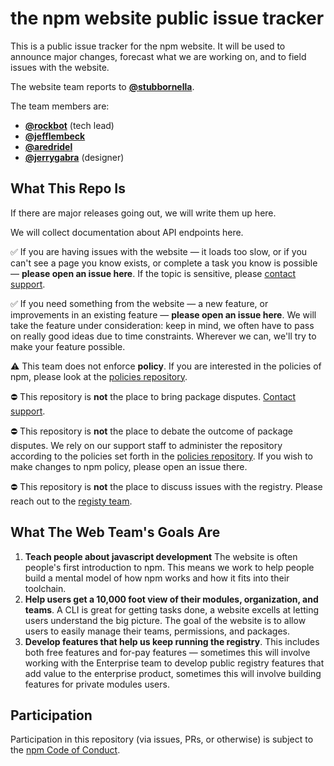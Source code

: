 # the npm website public issue tracker



This is a public issue tracker for the npm website. It will be used
to announce major changes, forecast what we are working on, and to
field issues with the website.

The website team reports to **[@stubbornella](https://github.com/stubbornella/)**.

The team members are:

* **[@rockbot](https://github.com/rockbot/)** (tech lead)
* **[@jefflembeck](https://github.com/jefflembeck/)**
* **[@aredridel](https://github.com/aredridel/)**
* **[@jerrygabra](https://github.com/jerrygabra/)** (designer)

## What This Repo Is

If there are major releases going out, we will write them up here.

We will collect documentation about API endpoints here.

:white_check_mark: If you are having issues with the website — it loads
too slow, or if you can't see a page you know exists, or complete a task you know is possible — **please open an
issue here**. If the topic is sensitive, please [contact
support](https://www.npmjs.com/support).

:white_check_mark: If you need something from the website — a new feature, or improvements in an
existing feature — **please open an issue here**. We will take the feature under
consideration: keep in mind, we often have to pass on really good ideas due to
time constraints. Wherever we can, we'll try to make your feature possible.

:warning: This team does not enforce **policy**. If you are interested in the
policies of npm, please look at the [policies
repository](https://github.com/npm/policies).

:no_entry: This repository is **not** the place to bring package disputes.
[Contact support](https://www.npmjs.com/support).

:no_entry: This repository is **not** the place to debate the outcome of
package disputes. We rely on our support staff to administer the repository
according to the policies set forth in the [policies
repository](https://github.com/npm/policies). If you wish to make changes to
npm policy, please open an issue there.

:no_entry: This repository is **not** the place to discuss issues with the registry. Please reach out to the [registy team](https://github.com/npm/registry/).


## What The Web Team's Goals Are

1. **Teach people about javascript development** The website is often people's first introduction to npm. This means we work to help people build a mental model of how npm works and how it fits into their toolchain.
2. **Help users get a 10,000 foot view of their modules, organization, and teams**. A CLI is great for getting tasks done, a website excells at letting users understand the big picture. The goal of the website is to allow users to easily manage their teams, permissions, and packages.
3. **Develop features that help us keep running the registry**.
   This includes both free features and for-pay features — sometimes this will
   involve working with the Enterprise team to develop public registry features
   that add value to the enterprise product, sometimes this will involve building
   features for private modules users.

## Participation

Participation in this repository (via issues, PRs, or otherwise) is subject
to the [npm Code of Conduct](https://www.npmjs.com/policies/conduct).

